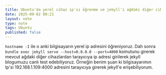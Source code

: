 ```yaml
---
title: Ubuntu'da yerel cihaz ip'si öğrenme ve jekyll'i ağdaki diğer cihazların erişimine açmak
date: 2025-09-02 00:21
layout: note
type: note
tags: Ubuntu
published: false
---
```

`hostname -I` ile o anki bilgisayarın yerel ip adresini öğreniyoruz. Dah sonra `bundle exec jekyll serve --host=0.0.0.0 --port=4000` komutunu girerek mevcut ağdaki diğer cihazlardan tarayıcıya ip adresi girilerek jekyll blogumuzu canlı test edebiliyoruz. Örneğin benim şuan ki bilgisayarımın Ip'si 192.168.1.109:4000 adresini tarayıcıya girerek jekyll'e erişebiliyorum.
